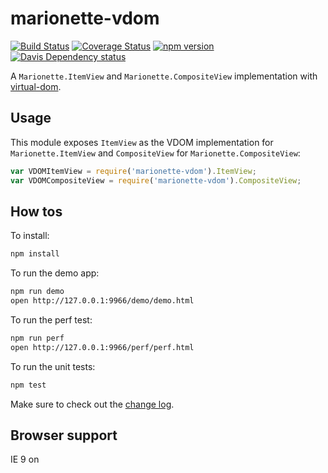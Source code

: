 # marionette-vdom
[![Build Status](https://travis-ci.org/tiagorg/marionette-vdom.svg?branch=master)](https://travis-ci.org/tiagorg/marionette-vdom) [![Coverage Status](https://coveralls.io/repos/tiagorg/marionette-vdom/badge.svg)](https://coveralls.io/r/tiagorg/marionette-vdom) [![npm version](https://badge.fury.io/js/marionette-vdom.svg)](http://badge.fury.io/js/marionette-vdom) [![Davis Dependency status](https://david-dm.org/tiagorg/marionette-vdom.svg)](https://david-dm.org/tiagorg/marionette-vdom)

A ```Marionette.ItemView``` and ```Marionette.CompositeView``` implementation with [virtual-dom](https://github.com/Matt-Esch/virtual-dom).

## Usage

This module exposes ```ItemView``` as the VDOM implementation for ```Marionette.ItemView``` and ```CompositeView``` for ```Marionette.CompositeView```:

```javascript
var VDOMItemView = require('marionette-vdom').ItemView;
var VDOMCompositeView = require('marionette-vdom').CompositeView;
```

## How tos

To install:

```bash
npm install
```

To run the demo app:

```bash
npm run demo
open http://127.0.0.1:9966/demo/demo.html
```

To run the perf test:

```bash
npm run perf
open http://127.0.0.1:9966/perf/perf.html
```

To run the unit tests:

```bash
npm test
```

Make sure to check out the [change log](changelog.md).

## Browser support

IE 9 on
